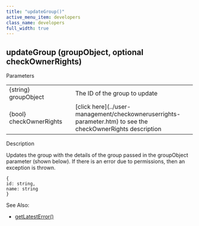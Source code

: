 ```yaml
---
title: "updateGroup()"
active_menu_item: developers
class_name: developers
full_width: true
---
```



## updateGroup (groupObject, optional checkOwnerRights)

Parameters

<table>
<tr>
<td width="183">
{string} groupObject

</td>
<td width="15">
</td>
<td width="682">
The ID of the group to update

</td>
</tr>
<tr>
<td width="183">
{bool} checkOwnerRights

</td>
<td width="15">
</td>
<td width="682">
[click here](../user-management/checkowneruserrights-parameter.htm) to see the checkOwnerRights description

</td>
</tr>
</table>

Description

Updates the group with the details of the group passed in the groupObject parameter (shown below). If there is an error due to permissions, then an exception is thrown.

    {
    id: string,
    name: string
    }
   

See Also:

 - [getLatestError()](../../ssj-object/miscellaneous/getlatesterror.htm)

